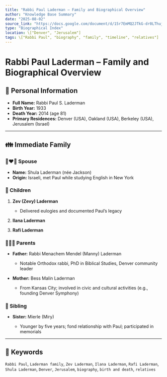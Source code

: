 ```yaml
---
title: "Rabbi Paul Laderman – Family and Biographical Overview"
author: "Knowledge Base Summary"
date: "2025-08-02"
source_link: "https://docs.google.com/document/d/15r7EmMQ2JTkG-dr0LThuj7qtTvM6RSBUPupMn3EdNbU/edit?usp=share_link"
type: "Biographical Index"
location: \["Denver", "Jerusalem"]
tags: \["Rabbi Paul", "biography", "family", "timeline", "relatives"]
---
```


# Rabbi Paul Laderman – Family and Biographical Overview

## 👤 Personal Information

* **Full Name:** Rabbi Paul S. Laderman
* **Birth Year:** 1933
* **Death Year:** 2014 (age 81)
* **Primary Residences:** Denver (USA), Oakland (USA), Berkeley (USA), Jerusalem (Israel)

---

## 👪 Immediate Family

### 👩‍❤️‍👨 Spouse

* **Name:** Shula Laderman (née Jackson)
* **Origin:** Israeli, met Paul while studying English in New York

### 👶 Children

1. **Zev (Zevy) Laderman**

   * Delivered eulogies and documented Paul’s legacy
2. **Ilana Laderman**
3. **Rafi Laderman**

### 👨‍👩‍👧 Parents

* **Father:** Rabbi Menachem Mendel (Manny) Laderman

  * Notable Orthodox rabbi, PhD in Biblical Studies, Denver community leader
* **Mother:** Bess Malin Laderman

  * From Kansas City; involved in civic and cultural activities (e.g., founding Denver Symphony)

### 👧 Sibling

* **Sister:** Mierle (Miry)

  * Younger by five years; fond relationship with Paul; participated in memorials

---

## 🧠 Keywords

`Rabbi Paul`, `Laderman family`, `Zev Laderman`, `Ilana Laderman`, `Rafi Laderman`, `Shula Laderman`, `Denver`, `Jerusalem`, `biography`, `birth and death`, `relatives`
